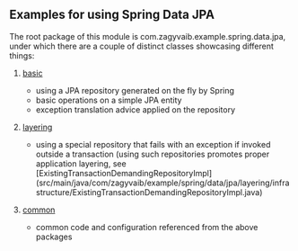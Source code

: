 Examples for using Spring Data JPA
----------------------------------

The root package of this module is com.zagyvaib.example.spring.data.jpa, under which there are a couple of distinct
classes showcasing different things:

1. [basic](com.zagyvaib.example.spring.data.jpa.basic)
    - using a JPA repository generated on the fly by Spring
    - basic operations on a simple JPA entity
    - exception translation advice applied on the repository

2. [layering](com.zagyvaib.example.spring.data.jpa.layering)
    - using a special repository that fails with an exception if invoked outside a transaction (using such
    repositories promotes proper application layering, see [ExistingTransactionDemandingRepositoryImpl]
    (src/main/java/com/zagyvaib/example/spring/data/jpa/layering/infrastructure/ExistingTransactionDemandingRepositoryImpl.java)

3. [common](com.zagyvaib.example.spring.data.jpa.common)
    - common code and configuration referenced from the above packages